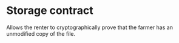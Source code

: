 # Storage contract

Allows the renter to cryptographically prove that the farmer has an 
unmodified copy of the file. 

